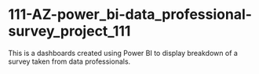 # 111-AZ-power_bi-data_professional-survey_project_111
This is a dashboards created using Power BI to display breakdown of a survey taken from data professionals.
